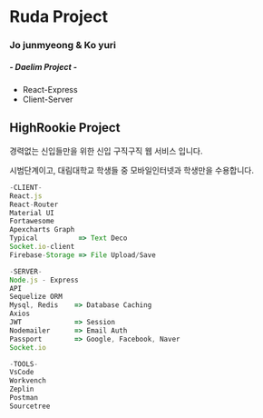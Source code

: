 # Ruda Project

### Jo junmyeong & Ko yuri

##### - Daelim Project -

-   React-Express
-   Client-Server

## HighRookie Project

경력없는 신입들만을 위한 신입 구직구직 웹 서비스 입니다.

시범단계이고, 대림대학교 학생들 중 모바일인터넷과 학생만을 수용합니다.

```js
-CLIENT-
React.js
React-Router
Material UI
Fortawesome
Apexcharts Graph
Typical          => Text Deco
Socket.io-client
Firebase-Storage => File Upload/Save

-SERVER-
Node.js - Express
API
Sequelize ORM
Mysql, Redis    => Database Caching
Axios
JWT             => Session
Nodemailer      => Email Auth
Passport        => Google, Facebook, Naver
Socket.io

-TOOLS-
VsCode
Workvench
Zeplin
Postman
Sourcetree
```
